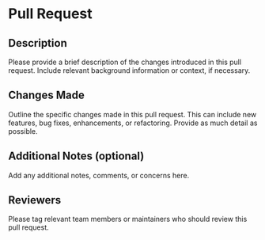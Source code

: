 # Pull Request

## Description

Please provide a brief description of the changes introduced in this pull request. Include relevant background information or context, if necessary.

## Changes Made

Outline the specific changes made in this pull request. This can include new features, bug fixes, enhancements, or refactoring. Provide as much detail as possible.

## Additional Notes (optional)

Add any additional notes, comments, or concerns here.

## Reviewers

Please tag relevant team members or maintainers who should review this pull request.


